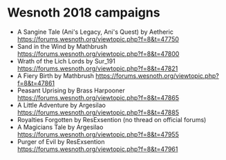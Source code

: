 # Wesnoth 2018 campaigns

- A Sangine Tale (Ani's Legacy, Ani's Quest) by Aetheric https://forums.wesnoth.org/viewtopic.php?f=8&t=47750
- Sand in the Wind by Mathbrush https://forums.wesnoth.org/viewtopic.php?f=8&t=47800
- Wrath of the Lich Lords by Sur_191 https://forums.wesnoth.org/viewtopic.php?f=8&t=47821
- A Fiery Birth by Mathbrush https://forums.wesnoth.org/viewtopic.php?f=8&t=47861
- Peasant Uprising by Brass Harpooner https://forums.wesnoth.org/viewtopic.php?f=8&t=47865
- A Little Adventure by Argesilao https://forums.wesnoth.org/viewtopic.php?f=8&t=47885
- Royalties Forgotten by ResExsention (no thread on official forums)
- A Magicians Tale by Argesilao https://forums.wesnoth.org/viewtopic.php?f=8&t=47955
- Purger of Evil by ResExsention https://forums.wesnoth.org/viewtopic.php?f=8&t=47961
